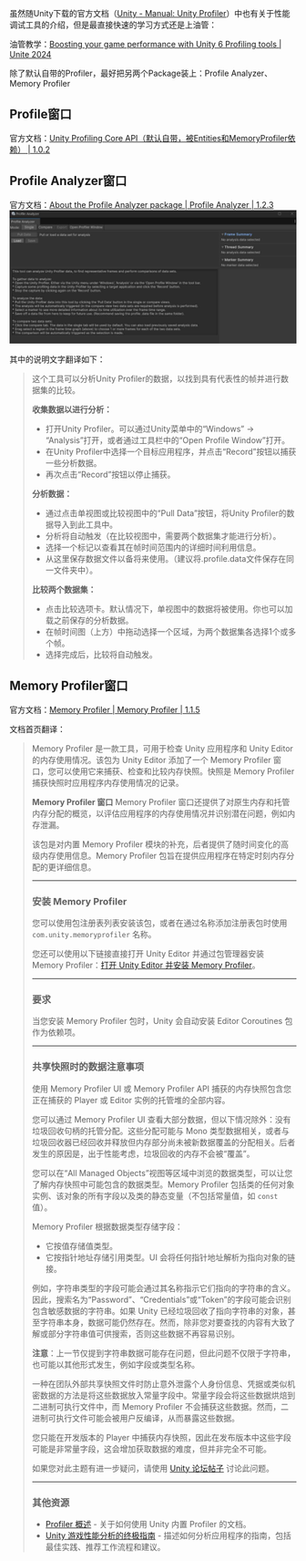 虽然随Unity下载的官方文档（[Unity - Manual: Unity Profiler](file:///D:/6000.0.40f1/Editor/Data/Documentation/en/Manual/Profiler.html)）中也有关于性能调试工具的介绍，但是最直接快速的学习方式还是上油管：

油管教学：[Boosting your game performance with Unity 6 Profiling tools | Unite 2024](https://www.youtube.com/watch?v=_cV1B2hqXGI)

除了默认自带的Profiler，最好把另两个Package装上：Profile Analyzer、Memory Profiler

## Profile窗口

官方文档：[Unity Profiling Core API（默认自带，被Entities和MemoryProfiler依赖） | 1.0.2](https://docs.unity3d.com/Packages/com.unity.profiling.core@1.0/manual/profilermarker-guide.html)

## Profile Analyzer窗口

 官方文档：[About the Profile Analyzer package | Profile Analyzer | 1.2.3](https://docs.unity3d.com/Packages/com.unity.performance.profile-analyzer@1.2/manual/index.html)![](./img/ProfileAnalyzer.jpg)

其中的说明文字翻译如下：

> 这个工具可以分析Unity Profiler的数据，以找到具有代表性的帧并进行数据集的比较。
>
> **收集数据以进行分析：**
>
> - 打开Unity Profiler。可以通过Unity菜单中的“Windows” -> “Analysis”打开，或者通过工具栏中的“Open Profile Window”打开。
> - 在Unity Profiler中选择一个目标应用程序，并点击“Record”按钮以捕获一些分析数据。
> - 再次点击“Record”按钮以停止捕获。
>
> **分析数据：**
>
> - 通过点击单视图或比较视图中的“Pull Data”按钮，将Unity Profiler的数据导入到此工具中。
> - 分析将自动触发（在比较视图中，需要两个数据集才能进行分析）。
> - 选择一个标记以查看其在帧时间范围内的详细时间利用信息。
> - 从这里保存数据文件以备将来使用。（建议将.profile.data文件保存在同一文件夹中）。
>
> **比较两个数据集：**
>
> - 点击比较选项卡。默认情况下，单视图中的数据将被使用。你也可以加载之前保存的分析数据。
> - 在帧时间图（上方）中拖动选择一个区域，为两个数据集各选择1个或多个帧。
> - 选择完成后，比较将自动触发。

## Memory Profiler窗口

官方文档：[Memory Profiler | Memory Profiler | 1.1.5](https://docs.unity3d.com/Packages/com.unity.memoryprofiler@1.1/manual/index.html)

文档首页翻译：

> Memory Profiler 是一款工具，可用于检查 Unity 应用程序和 Unity Editor 的内存使用情况。该包为 Unity Editor 添加了一个 Memory Profiler 窗口，您可以使用它来捕获、检查和比较内存快照。快照是 Memory Profiler 捕获快照时应用程序内存使用情况的记录。
>
> **Memory Profiler 窗口**
> Memory Profiler 窗口还提供了对原生内存和托管内存分配的概览，以评估应用程序的内存使用情况并识别潜在问题，例如内存泄漏。
>
> 该包是对内置 Memory Profiler 模块的补充，后者提供了随时间变化的高级内存使用信息。Memory Profiler 包旨在提供应用程序在特定时刻内存分配的更详细信息。
>
> ------
>
> ### **安装 Memory Profiler**
>
> 您可以使用包注册表列表安装该包，或者在通过名称添加注册表包时使用 `com.unity.memoryprofiler` 名称。
>
> 您还可以使用以下链接直接打开 Unity Editor 并通过包管理器安装 Memory Profiler：[打开 Unity Editor 并安装 Memory Profiler](https://unity3d.com/unity/qa/packages)。
>
> ------
>
> ### **要求**
>
> 当您安装 Memory Profiler 包时，Unity 会自动安装 Editor Coroutines 包作为依赖项。
>
> ------
>
> ### **共享快照时的数据注意事项**
>
> 使用 Memory Profiler UI 或 Memory Profiler API 捕获的内存快照包含您正在捕获的 Player 或 Editor 实例的托管堆的全部内容。
>
> 您可以通过 Memory Profiler UI 查看大部分数据，但以下情况除外：没有垃圾回收句柄的托管分配。这些分配可能与 Mono 类型数据相关，或者与垃圾回收器已经回收并释放但内存部分尚未被新数据覆盖的分配相关。后者发生的原因是，出于性能考虑，垃圾回收的内存不会被“覆盖”。
>
> 您可以在“All Managed Objects”视图等区域中浏览的数据类型，可以让您了解内存快照中可能包含的数据类型。Memory Profiler 包括类的任何对象实例、该对象的所有字段以及类的静态变量（不包括常量值，如 `const` 值）。
>
> Memory Profiler 根据数据类型存储字段：
>
> - 它按值存储值类型。
> - 它按指针地址存储引用类型。UI 会将任何指针地址解析为指向对象的链接。
>
> 例如，字符串类型的字段可能会通过其名称指示它们指向的字符串的含义。因此，搜索名为“Password”、“Credentials”或“Token”的字段可能会识别包含敏感数据的字符串。如果 Unity 已经垃圾回收了指向字符串的对象，甚至字符串本身，数据可能仍然存在。然而，除非您对要查找的内容有大致了解或部分字符串值可供搜索，否则这些数据不再容易识别。
>
> **注意**：上一节仅提到字符串数据可能存在问题，但此问题不仅限于字符串，也可能以其他形式发生，例如字段或类型名称。
>
> 一种在团队外部共享快照文件时防止意外泄露个人身份信息、凭据或类似机密数据的方法是将这些数据放入常量字段中。常量字段会将这些数据烘焙到二进制可执行文件中，而 Memory Profiler 不会捕获这些数据。然而，二进制可执行文件可能会被用户反编译，从而暴露这些数据。
>
> 您只能在开发版本的 Player 中捕获内存快照，因此在发布版本中这些字段可能是非常量字段，这会增加获取数据的难度，但并非完全不可能。
>
> 如果您对此主题有进一步疑问，请使用 [Unity 论坛帖子](https://forum.unity.com/) 讨论此问题。
>
> ------
>
> ### **其他资源**
>
> - [Profiler 概述](https://docs.unity3d.com/Manual/Profiler.html) - 关于如何使用 Unity 内置 Profiler 的文档。
> - [Unity 游戏性能分析的终极指南](https://unity.com/how-to/ultimate-guide-profiling-unity-games) - 描述如何分析应用程序的指南，包括最佳实践、推荐工作流程和建议。